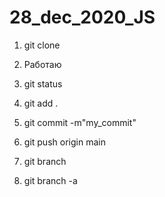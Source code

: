 # 28_dec_2020_JS

1. git clone <repo name>
2. Работаю
3. git status 
4. git add .
5. git commit -m"my_commit"
6. git push origin main

7. git branch
7. git branch -a

